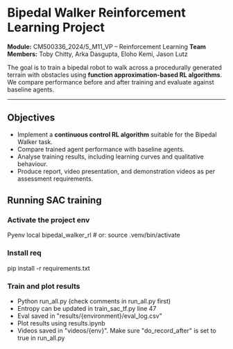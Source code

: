 # Bipedal Walker Reinforcement Learning Project
**Module:** CM500336_2024/5_M11_VP – Reinforcement Learning
**Team Members:** Toby Chitty, Arka Dasgupta, Eloho Kemi, Jason Lutz

The goal is to train a bipedal robot to walk across a procedurally generated terrain with obstacles using **function approximation-based RL algorithms**.  
We compare performance before and after training and evaluate against baseline agents.

---

## Objectives
- Implement a **continuous control RL algorithm** suitable for the Bipedal Walker task.
- Compare trained agent performance with baseline agents.
- Analyse training results, including learning curves and qualitative behaviour.
- Produce report, video presentation, and demonstration videos as per assessment requirements.

## Running SAC training
### Activate the project env
Pyenv local bipedal_walker_rl     # or: source .venv/bin/activate

### Install req
pip install -r requirements.txt

### Train and plot results
- Python run_all.py (check comments in run_all.py first)
- Entropy can be updated in train_sac_tf.py line 47
- Eval saved in "results/{environment}/eval_log.csv"
- Plot results using results.ipynb
- Videos saved in "videos/{env}". Make sure "do_record_after" is set to true in run_all.py
